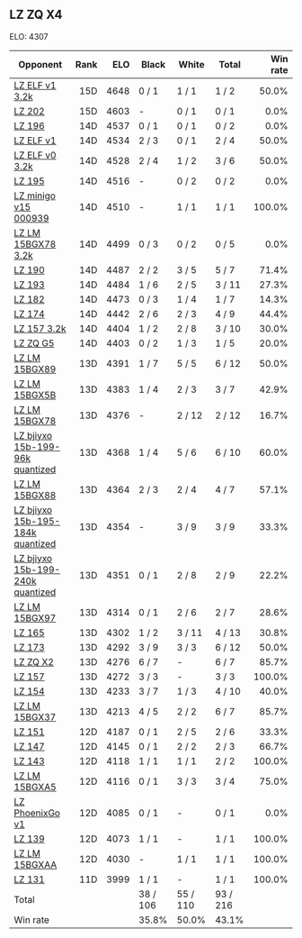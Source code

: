 ## LZ ZQ X4 ##

ELO: 4307

Opponent | Rank | ELO | Black | White | Total | Win rate
---------|-----:|----:|-------|-------|-------|-------:
[LZ ELF v1 3.2k](LZ%20ELF%20v1%203.2k.md) | 15D | 4648 | 0 / 1 | 1 / 1 | 1 / 2 | 50.0%
[LZ 202](LZ%20202.md) | 15D | 4603 | - | 0 / 1 | 0 / 1 | 0.0%
[LZ 196](LZ%20196.md) | 14D | 4537 | 0 / 1 | 0 / 1 | 0 / 2 | 0.0%
[LZ ELF v1](LZ%20ELF%20v1.md) | 14D | 4534 | 2 / 3 | 0 / 1 | 2 / 4 | 50.0%
[LZ ELF v0 3.2k](LZ%20ELF%20v0%203.2k.md) | 14D | 4528 | 2 / 4 | 1 / 2 | 3 / 6 | 50.0%
[LZ 195](LZ%20195.md) | 14D | 4516 | - | 0 / 2 | 0 / 2 | 0.0%
[LZ minigo v15 000939](LZ%20minigo%20v15%20000939.md) | 14D | 4510 | - | 1 / 1 | 1 / 1 | 100.0%
[LZ LM 15BGX78 3.2k](LZ%20LM%2015BGX78%203.2k.md) | 14D | 4499 | 0 / 3 | 0 / 2 | 0 / 5 | 0.0%
[LZ 190](LZ%20190.md) | 14D | 4487 | 2 / 2 | 3 / 5 | 5 / 7 | 71.4%
[LZ 193](LZ%20193.md) | 14D | 4484 | 1 / 6 | 2 / 5 | 3 / 11 | 27.3%
[LZ 182](LZ%20182.md) | 14D | 4473 | 0 / 3 | 1 / 4 | 1 / 7 | 14.3%
[LZ 174](LZ%20174.md) | 14D | 4442 | 2 / 6 | 2 / 3 | 4 / 9 | 44.4%
[LZ 157 3.2k](LZ%20157%203.2k.md) | 14D | 4404 | 1 / 2 | 2 / 8 | 3 / 10 | 30.0%
[LZ ZQ G5](LZ%20ZQ%20G5.md) | 14D | 4403 | 0 / 2 | 1 / 3 | 1 / 5 | 20.0%
[LZ LM 15BGX89](LZ%20LM%2015BGX89.md) | 13D | 4391 | 1 / 7 | 5 / 5 | 6 / 12 | 50.0%
[LZ LM 15BGX5B](LZ%20LM%2015BGX5B.md) | 13D | 4383 | 1 / 4 | 2 / 3 | 3 / 7 | 42.9%
[LZ LM 15BGX78](LZ%20LM%2015BGX78.md) | 13D | 4376 | - | 2 / 12 | 2 / 12 | 16.7%
[LZ bjiyxo 15b-199-96k quantized](LZ%20bjiyxo%2015b-199-96k%20quantized.md) | 13D | 4368 | 1 / 4 | 5 / 6 | 6 / 10 | 60.0%
[LZ LM 15BGX88](LZ%20LM%2015BGX88.md) | 13D | 4364 | 2 / 3 | 2 / 4 | 4 / 7 | 57.1%
[LZ bjiyxo 15b-195-184k quantized](LZ%20bjiyxo%2015b-195-184k%20quantized.md) | 13D | 4354 | - | 3 / 9 | 3 / 9 | 33.3%
[LZ bjiyxo 15b-199-240k quantized](LZ%20bjiyxo%2015b-199-240k%20quantized.md) | 13D | 4351 | 0 / 1 | 2 / 8 | 2 / 9 | 22.2%
[LZ LM 15BGX97](LZ%20LM%2015BGX97.md) | 13D | 4314 | 0 / 1 | 2 / 6 | 2 / 7 | 28.6%
[LZ 165](LZ%20165.md) | 13D | 4302 | 1 / 2 | 3 / 11 | 4 / 13 | 30.8%
[LZ 173](LZ%20173.md) | 13D | 4292 | 3 / 9 | 3 / 3 | 6 / 12 | 50.0%
[LZ ZQ X2](LZ%20ZQ%20X2.md) | 13D | 4276 | 6 / 7 | - | 6 / 7 | 85.7%
[LZ 157](LZ%20157.md) | 13D | 4272 | 3 / 3 | - | 3 / 3 | 100.0%
[LZ 154](LZ%20154.md) | 13D | 4233 | 3 / 7 | 1 / 3 | 4 / 10 | 40.0%
[LZ LM 15BGX37](LZ%20LM%2015BGX37.md) | 13D | 4213 | 4 / 5 | 2 / 2 | 6 / 7 | 85.7%
[LZ 151](LZ%20151.md) | 12D | 4187 | 0 / 1 | 2 / 5 | 2 / 6 | 33.3%
[LZ 147](LZ%20147.md) | 12D | 4145 | 0 / 1 | 2 / 2 | 2 / 3 | 66.7%
[LZ 143](LZ%20143.md) | 12D | 4118 | 1 / 1 | 1 / 1 | 2 / 2 | 100.0%
[LZ LM 15BGXA5](LZ%20LM%2015BGXA5.md) | 12D | 4116 | 0 / 1 | 3 / 3 | 3 / 4 | 75.0%
[LZ PhoenixGo v1](LZ%20PhoenixGo%20v1.md) | 12D | 4085 | 0 / 1 | - | 0 / 1 | 0.0%
[LZ 139](LZ%20139.md) | 12D | 4073 | 1 / 1 | - | 1 / 1 | 100.0%
[LZ LM 15BGXAA](LZ%20LM%2015BGXAA.md) | 12D | 4030 | - | 1 / 1 | 1 / 1 | 100.0%
[LZ 131](LZ%20131.md) | 11D | 3999 | 1 / 1 | - | 1 / 1 | 100.0%
Total | | | 38 / 106 | 55 / 110 | 93 / 216 | 
Win rate| | | 35.8% | 50.0% | 43.1% | 
